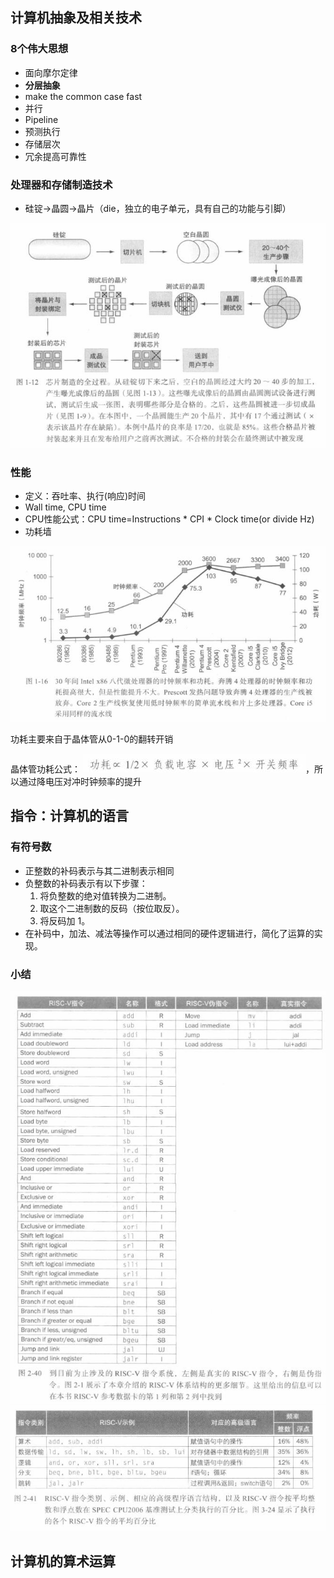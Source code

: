 ## 计算机抽象及相关技术
### 8个伟大思想
- 面向摩尔定律
- **分层抽象**
- make the common case fast
- 并行
- Pipeline
- 预测执行
- 存储层次
- 冗余提高可靠性
### 处理器和存储制造技术
- 硅锭->晶圆->晶片（die，独立的电子单元，具有自己的功能与引脚）

![](attachments/20240205115056.jpg)
### 性能
- 定义：吞吐率、执行(响应)时间
- Wall time, CPU time
- CPU性能公式：CPU time=Instructions * CPI * Clock time(or divide Hz)
- 功耗墙

 ![](attachments/20240205113926.jpg)
 
 功耗主要来自于晶体管从0-1-0的翻转开销
 
 晶体管功耗公式： ![](attachments/20240205115429.jpg)，所以通过降电压对冲时钟频率的提升

## 指令：计算机的语言
### 有符号数
- 正整数的补码表示与其二进制表示相同
- 负整数的补码表示有以下步骤：
	1. 将负整数的绝对值转换为二进制。
	2. 取这个二进制数的反码（按位取反）。
	3. 将反码加 1。
- 在补码中，加法、减法等操作可以通过相同的硬件逻辑进行，简化了运算的实现。
### 小结
![](attachments/20240208104118.jpg)
![](attachments/20240208103928.jpg)
## 计算机的算术运算
